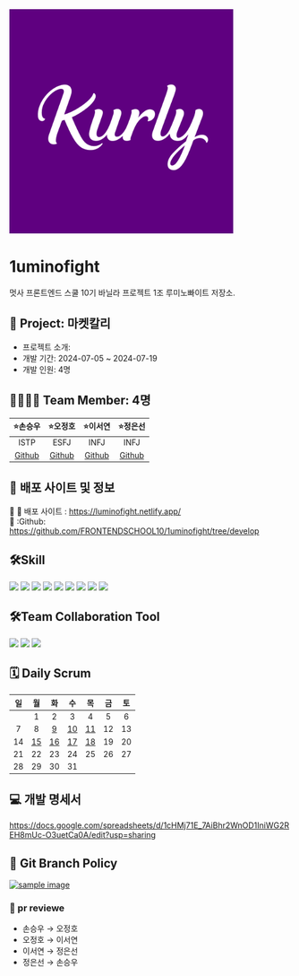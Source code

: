 <img width="400" alt="1조 마켓칼리" src="public\kurly.png">

# 1uminofight
멋사 프론트엔드 스쿨 10기 바닐라 프로젝트 1조 루미노빠이트 저장소.

> 

## 🫧 Project: 마켓칼리
- 프로젝트 소개: 
- 개발 기간: 2024-07-05 ~ 2024-07-19
- 개발 인원: 4명 


## 👨‍👨‍👧‍👦 Team Member: 4명 
| ⭐손승우                             | ⭐오정호                                 | ⭐이서연                               | ⭐정은선                                   |
| :---------------------------------: | :-------------------------------------: | :-----------------------------------: | :----------------------------------------: |
| ISTP                                | ESFJ                                    | INFJ                                  | INFJ                                       |
| [Github](https://github.com/SohnSW) | [Github](https://github.com/dhwjdgh1122) | [Github](https://github.com/paintover) | [Github](https://github.com/arayofseonshine) |

## 🔎 배포 사이트 및 정보 

 🔗 :link: 배포 사이트 : https://luminofight.netlify.app/    
 🔗 :Github: https://github.com/FRONTENDSCHOOL10/1uminofight/tree/develop
  



## 🛠️Skill
<img src="https://img.shields.io/badge/html5-E34F26?style=for-the-badge&logo=html5&logoColor=white"> <img src="https://img.shields.io/badge/css-1572B6?style=for-the-badge&logo=css3&logoColor=white"> <img src="https://img.shields.io/badge/javascript-F7DF1E?style=for-the-badge&logo=javascript&logoColor=black">
<img src="https://img.shields.io/badge/POCKETBASE-B8DBE4?style=for-the-badge&logo=pocketbase&logoColor=black"> <img src="https://img.shields.io/badge/Swiper-6332F6?style=for-the-badge&logo=Swiper&logoColor=white"> <img src="https://img.shields.io/badge/Figma-F24E1E?style=for-the-badge&logo=Figma&logoColor=white"/> <img src="https://img.shields.io/badge/VisualStudioCode-00A2FF?style=for-the-badge"/> <img src="https://img.shields.io/badge/Git-F05032?style=for-the-badge&logo=Git&logoColor=white"> <img src="https://img.shields.io/badge/GitHub-181717?style=for-the-badge&logo=GitHub&logoColor=white"> <br>


## 🛠️Team Collaboration Tool
<img src="https://img.shields.io/badge/Discord-5865F2?style=for-the-badge&logo=Discord&logoColor=white"> <img src="https://img.shields.io/badge/GitHub-181717?style=for-the-badge&logo=GitHub&logoColor=white"> <img src="https://img.shields.io/badge/Notion-000000?style=for-the-badge&logo=Notion&logoColor=white"> <br>


## 🗓️ Daily Scrum
일|월|화|수|목|금|토
|:---:|:---:|:---:|:---:|:---:|:---:|:---:|
||1|2|3|4|5|6
|7|8|[9](https://github.com/FRONTENDSCHOOL10/1uminofight/wiki/2024-07-09%28%ED%99%94%29)|[10](https://github.com/FRONTENDSCHOOL10/1uminofight/wiki/2024-07-10%28%EC%88%98%29)|[11](https://github.com/FRONTENDSCHOOL10/1uminofight/wiki/2024-07-11(%EB%AA%A9))|12|13
|14|[15](https://github.com/FRONTENDSCHOOL10/1uminofight/wiki/2024-07-15%28%EC%9B%94%29)|[16](https://github.com/FRONTENDSCHOOL10/1uminofight/wiki/2024-07-16%28%ED%99%94%29)|[17](https://github.com/FRONTENDSCHOOL10/1uminofight/wiki/2024-07-17%28%EC%88%98%29)|[18](https://github.com/FRONTENDSCHOOL10/1uminofight/wiki/2024-07-18%28%EB%AA%A9%29)|19|20
|21|22|23|24|25|26|27
|28|29|30|31|


## 💻 개발 명세서
https://docs.google.com/spreadsheets/d/1cHMj71E_7AiBhr2WnOD1IniWG2REH8mUc-O3uetCa0A/edit?usp=sharing


## 🔗 Git Branch Policy
<a href="#">
	<img src="https://github.com/FRONTENDSCHOOL10/1uminofight/assets/148742038/a29980c4-b89a-4c14-990a-5fab727c6fee" width="600px" alt="sample image">
</a>

### 📍 pr reviewe <br>
- 손승우 → 오정호 <br>
- 오정호 → 이서연 <br>
- 이서연 → 정은선 <br>
- 정은선 → 손승우 <br>

